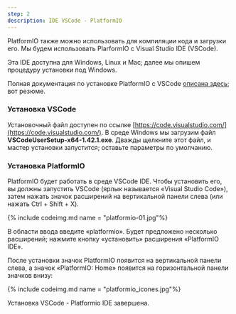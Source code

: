 ```yaml
---
step: 2
description: IDE VSCode - PlatformIO
---
```


PlatformIO также можно использовать для компиляции кода и загрузки его.
Мы будем использовать PlarformIO с Visual Studio IDE (VSCode).

Эта IDE доступна для Windows, Linux и Mac; далее мы опишем процедуру установки под Windows.

Полная документация по установке PlatformIO с VSCode [описана здесь](https://docs.platformio.org/en/latest/ide/vscode.html); вот резюме.

### Установка VSCode

Установочный файл доступен по ссылке [https://code.visualstudio.com/](https://code.visualstudio.com/).
В среде Windows мы загрузим файл **VSCodeUserSetup-x64-1.42.1.exe**.
Дважды щелкните этот файл, и мастер установки запустится; оставьте параметры по умолчанию.

### Установка PlatformIO

PlatformIO будет работать в среде VSCode IDE. Чтобы установить его, вы должны запустить VSCode (ярлык называется «Visual Studio Code»), затем нажать значок расширений на вертикальной панели слева (или нажать Ctrl + Shift + X).

{% include codeimg.md name = "platformio-01.jpg"%}

В области ввода введите «platformio». Будет предложено несколько расширений; нажмите кнопку «установить» расширения «PlatformIO IDE».

После установки значок PlatformIO появится на вертикальной панели слева, а значок «PlatformIO: Home» появится на горизонтальной панели значков внизу:

{% include codeimg.md name = "platformio_icones.jpg"%}

Установка VSCode - Platformio IDE завершена.

